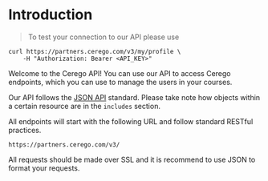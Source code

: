 # Introduction

> To test your connection to our API please use

```shell
curl https://partners.cerego.com/v3/my/profile \
    -H "Authorization: Bearer <API_KEY>"
```



Welcome to the Cerego API! You can use our API to access Cerego endpoints, which you can use to manage the users in your courses.

Our API follows the [JSON API](http://jsonapi.org/) standard. Please take note how objects within a certain resource are in the `includes` section.

All endpoints will start with the following URL and follow standard RESTful practices.

`https://partners.cerego.com/v3/`

All requests should be made over SSL and it is recommend to use JSON to format your requests.

